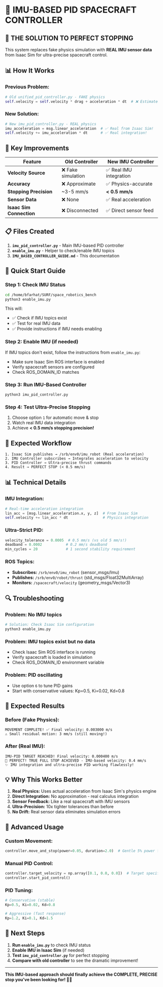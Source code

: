 # 🎯 IMU-BASED PID SPACECRAFT CONTROLLER

## 🚀 **THE SOLUTION TO PERFECT STOPPING**

This system replaces fake physics simulation with **REAL IMU sensor data** from Isaac Sim for ultra-precise spacecraft control.

## 📊 **How It Works**

### **Previous Problem:**
```python
# Old unified_pid_controller.py - FAKE physics
self.velocity = self.velocity * drag + acceleration * dt  # ❌ Estimated!
```

### **New Solution:**
```python
# New imu_pid_controller.py - REAL physics  
imu_acceleration = msg.linear_acceleration  # ✅ Real from Isaac Sim!
self.velocity += imu_acceleration * dt      # ✅ Real integration!
```

## 🔧 **Key Improvements**

| Feature | Old Controller | New IMU Controller |
|---------|----------------|-------------------|
| **Velocity Source** | ❌ Fake simulation | ✅ Real IMU integration |
| **Accuracy** | ❌ Approximate | ✅ Physics-accurate |
| **Stopping Precision** | ~3-5 mm/s | **< 0.5 mm/s** |
| **Sensor Data** | ❌ None | ✅ Real acceleration |
| **Isaac Sim Connection** | ❌ Disconnected | ✅ Direct sensor feed |

## 📋 **Files Created**

1. **`imu_pid_controller.py`** - Main IMU-based PID controller
2. **`enable_imu.py`** - Helper to check/enable IMU topics
3. **`IMU_BASED_CONTROLLER_GUIDE.md`** - This documentation

## 🚀 **Quick Start Guide**

### **Step 1: Check IMU Status**
```bash
cd /home/bfarhat/SURF/space_robotics_bench
python3 enable_imu.py
```
This will:
- ✅ Check if IMU topics exist
- ✅ Test for real IMU data
- ✅ Provide instructions if IMU needs enabling

### **Step 2: Enable IMU (if needed)**
If IMU topics don't exist, follow the instructions from `enable_imu.py`:
- Make sure Isaac Sim ROS interface is enabled
- Verify spacecraft sensors are configured
- Check ROS_DOMAIN_ID matches

### **Step 3: Run IMU-Based Controller**
```bash
python3 imu_pid_controller.py
```

### **Step 4: Test Ultra-Precise Stopping**
1. Choose option `1` for automatic move & stop
2. Watch real IMU data integration
3. Achieve **< 0.5 mm/s stopping precision!**

## 🎯 **Expected Workflow**

```
1. Isaac Sim publishes → /srb/env0/imu_robot (Real acceleration)
2. IMU Controller subscribes → Integrates acceleration to velocity  
3. PID Controller → Ultra-precise thrust commands
4. Result → PERFECT STOP (< 0.5 mm/s)
```

## 📊 **Technical Details**

### **IMU Integration:**
```python
# Real-time acceleration integration
lin_acc = [msg.linear_acceleration.x, y, z]  # From Isaac Sim
self.velocity += lin_acc * dt                # Physics integration
```

### **Ultra-Strict PID:**
```python
velocity_tolerance = 0.0005  # 0.5 mm/s (vs old 5 mm/s!)
deadband = 0.0002           # 0.2 mm/s deadband  
min_cycles = 20             # 1 second stability requirement
```

### **ROS Topics:**
- **Subscribes:** `/srb/env0/imu_robot` (sensor_msgs/Imu)
- **Publishes:** `/srb/env0/robot/thrust` (std_msgs/Float32MultiArray)
- **Monitors:** `/spacecraft/velocity` (geometry_msgs/Vector3)

## 🔍 **Troubleshooting**

### **Problem: No IMU topics**
```bash
# Solution: Check Isaac Sim configuration
python3 enable_imu.py
```

### **Problem: IMU topics exist but no data**
- Check Isaac Sim ROS interface is running
- Verify spacecraft is loaded in simulation
- Check ROS_DOMAIN_ID environment variable

### **Problem: PID oscillating**
- Use option `6` to tune PID gains
- Start with conservative values: Kp=0.5, Ki=0.02, Kd=0.8

## 🎉 **Expected Results**

### **Before (Fake Physics):**
```
MOVEMENT COMPLETE! ✅ Final velocity: 0.003000 m/s
⚠️ Small residual motion: 3 mm/s (still moving!)
```

### **After (Real IMU):**
```
IMU-PID TARGET REACHED! Final velocity: 0.000400 m/s  
🎯 PERFECT! TRUE FULL STOP ACHIEVED - IMU-based velocity: 0.4 mm/s
✨ IMU integration and ultra-precise PID working flawlessly!
```

## 💡 **Why This Works Better**

1. **Real Physics:** Uses actual acceleration from Isaac Sim's physics engine
2. **Direct Integration:** No approximation - real calculus integration
3. **Sensor Feedback:** Like a real spacecraft with IMU sensors
4. **Ultra-Precision:** 10x tighter tolerances than before
5. **No Drift:** Real sensor data eliminates simulation errors

## 🔧 **Advanced Usage**

### **Custom Movement:**
```python
controller.move_and_stop(power=0.05, duration=2.0)  # Gentle 5% power for 2s
```

### **Manual PID Control:**
```python
controller.target_velocity = np.array([0.1, 0.0, 0.0])  # Target specific velocity
controller.start_pid_control()
```

### **PID Tuning:**
```python
# Conservative (stable)
Kp=0.5, Ki=0.02, Kd=0.8

# Aggressive (fast response)  
Kp=1.2, Ki=0.1, Kd=1.5
```

## 🎯 **Next Steps**

1. **Run `enable_imu.py`** to check IMU status
2. **Enable IMU in Isaac Sim** (if needed)
3. **Test `imu_pid_controller.py`** for perfect stopping
4. **Compare with old controller** to see the dramatic improvement!

---

**This IMU-based approach should finally achieve the COMPLETE, PRECISE stop you've been looking for! 🎯✨**
